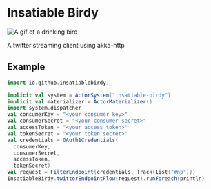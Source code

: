 # Insatiable Birdy

![A gif of a drinking bird](http://i.giphy.com/l41lUJ1YoZB1lHVPG.gif)

A twitter streaming client using akka-http

## Example

``` scala
import io.github.insatiablebirdy._

implicit val system = ActorSystem("insatiable-birdy")
implicit val materializer = ActorMaterializer()
import system.dispatcher
val consumerKey = "<your consumer key>"
val consumerSecret = "<your consumer secret>"
val accessToken = "<your access token>"
val tokenSecret = "<your token secret>"
val credentials = OAuth1Credentials(
  consumerKey,
  consumerSecret,
  accessToken,
  tokenSecret)
val request = FilterEndpoint(credentials, Track(List("#np")))
InsatiableBirdy.twitterEndpointFlow(request).runForeach(println)
```
